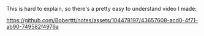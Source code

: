 This is hard to explain, so there's a pretty easy to understand video I made:


https://github.com/Boberttt/notes/assets/104478197/43657608-acd0-4f71-ab90-749582f4976a

